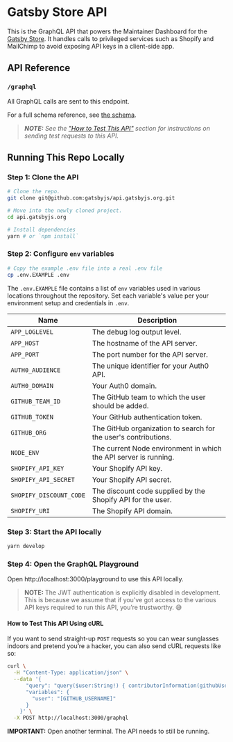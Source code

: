 # Gatsby Store API

This is the GraphQL API that powers the Maintainer Dashboard for the [Gatsby Store](https://store.gatsbyjs.org). It handles calls to privileged services such as Shopify and MailChimp to avoid exposing API keys in a client-side app.

## API Reference

### `/graphql`

All GraphQL calls are sent to this endpoint.

For a full schema reference, see [the schema](./src/graphql/schema.graphql).

> _**NOTE:** See the ["How to Test This API"](#how-to-test-this-api) section for instructions on sending test requests to this API._

## Running This Repo Locally

### Step 1: Clone the API

```bash
# Clone the repo.
git clone git@github.com:gatsbyjs/api.gatsbyjs.org.git

# Move into the newly cloned project.
cd api.gatsbyjs.org

# Install dependencies
yarn # or `npm install`
```

### Step 2: Configure `env` variables

```bash
# Copy the example .env file into a real .env file
cp .env.EXAMPLE .env
```

The `.env.EXAMPLE` file contains a list of `env` variables used in various locations throughout the repository. Set each variable's value per your environment setup and credentials in `.env`.

| Name                    | Description                                                      |
| ----------------------- | ---------------------------------------------------------------- |
| `APP_LOGLEVEL`          | The debug log output level.                                      |
| `APP_HOST`              | The hostname of the API server.                                  |
| `APP_PORT`              | The port number for the API server.                              |
| `AUTH0_AUDIENCE`        | The unique identifier for your Auth0 API.                        |
| `AUTH0_DOMAIN`          | Your Auth0 domain.                                               |
| `GITHUB_TEAM_ID`        | The GitHub team to which the user should be added.               |
| `GITHUB_TOKEN`          | Your GitHub authentication token.                                |
| `GITHUB_ORG`            | The GitHub organization to search for the user's contributions.  |
| `NODE_ENV`              | The current Node environment in which the API server is running. |
| `SHOPIFY_API_KEY`       | Your Shopify API key.                                            |
| `SHOPIFY_API_SECRET`    | Your Shopify API secret.                                         |
| `SHOPIFY_DISCOUNT_CODE` | The discount code supplied by the Shopify API for the user.      |
| `SHOPIFY_URI`           | The Shopify API domain.                                          |

### Step 3: Start the API locally

```bash
yarn develop
```

### Step 4: Open the GraphQL Playground

Open http://localhost:3000/playground to use this API locally.

> **NOTE:** The JWT authentication is explicitly disabled in development. This is because we assume that if you’ve got access to the various API keys required to run this API, you’re trustworthy. 😅

#### How to Test This API Using cURL

If you want to send straight-up `POST` requests so you can wear sunglasses indoors and pretend you’re a hacker, you can also send cURL requests like so:

```bash
curl \
  -H "Content-Type: application/json" \
  --data '{
      "query": "query($user:String!) { contributorInformation(githubUsername:$user) { totalContributions } }",
      "variables": {
        "user": "[GITHUB_USERNAME]"
      }
    }' \
  -X POST http://localhost:3000/graphql
```

**IMPORTANT:** Open another terminal. The API needs to still be running.
